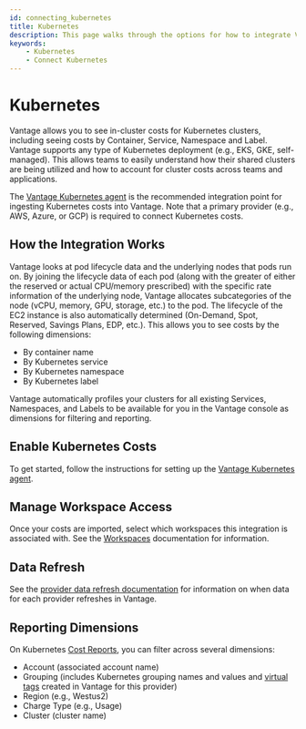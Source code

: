 ```yaml
---
id: connecting_kubernetes
title: Kubernetes
description: This page walks through the options for how to integrate Vantage with your Kubernetes clusters.
keywords:
    - Kubernetes
    - Connect Kubernetes
---
```


# Kubernetes

Vantage allows you to see in-cluster costs for Kubernetes clusters, including seeing costs by Container, Service, Namespace and Label. Vantage supports any type of Kubernetes deployment (e.g., EKS, GKE, self-managed). This allows teams to easily understand how their shared clusters are being utilized and how to account for cluster costs across teams and applications. 

The [Vantage Kubernetes agent](/kubernetes_agent) is the recommended integration point for ingesting Kubernetes costs into Vantage. Note that a primary provider (e.g., AWS, Azure, or GCP) is required to connect Kubernetes costs.

## How the Integration Works

Vantage looks at pod lifecycle data and the underlying nodes that pods run on. By joining the lifecycle data of each pod (along with the greater of either the reserved or actual CPU/memory prescribed) with the specific rate information of the underlying node, Vantage allocates subcategories of the node (vCPU, memory, GPU, storage, etc.) to the pod. The lifecycle of the EC2 instance is also automatically determined (On-Demand, Spot, Reserved, Savings Plans, EDP, etc.). This allows you to see costs by the following dimensions:

- By container name
- By Kubernetes service
- By Kubernetes namespace
- By Kubernetes label

Vantage automatically profiles your clusters for all existing Services, Namespaces, and Labels to be available for you in the Vantage console as dimensions for filtering and reporting. 

## Enable Kubernetes Costs

To get started, follow the instructions for setting up the [Vantage Kubernetes agent](/kubernetes_agent).

## Manage Workspace Access

Once your costs are imported, select which workspaces this integration is associated with. See the [Workspaces](/workspaces#integration-workspace) documentation for information.

## Data Refresh

See the [provider data refresh documentation](/provider_data_refresh) for information on when data for each provider refreshes in Vantage.

## Reporting Dimensions

On Kubernetes [Cost Reports](/cost_reports), you can filter across several dimensions:

- Account (associated account name)
- Grouping (includes Kubernetes grouping names and values and [virtual tags](/virtual_tagging) created in Vantage for this provider)
- Region (e.g., Westus2)
- Charge Type (e.g., Usage)
- Cluster (cluster name)
